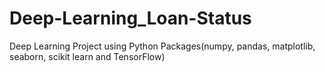# Deep-Learning_Loan-Status
Deep Learning Project using Python Packages(numpy, pandas, matplotlib, seaborn, scikit learn and TensorFlow)
